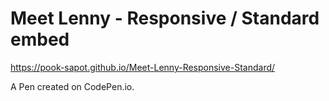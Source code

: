 # Meet Lenny - Responsive / Standard embed

https://pook-sapot.github.io/Meet-Lenny-Responsive-Standard/

A Pen created on CodePen.io.

